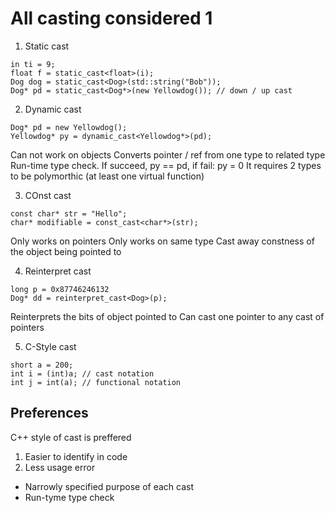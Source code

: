 # All casting considered 1

1. Static cast

```
in ti = 9;
float f = static_cast<float>(i);
Dog dog = static_cast<Dog>(std::string("Bob"));
Dog* pd = static_cast<Dog*>(new Yellowdog()); // down / up cast
```

2. Dynamic cast

```
Dog* pd = new Yellowdog();
Yellowdog* py = dynamic_cast<Yellowdog*>(pd);

```
Can not work on objects	
Converts pointer / ref from one type to related type
Run-time type check. If succeed, py == pd, if fail: py = 0
It requires 2 types to be polymorthic (at least one virtual function)

3. COnst cast

```
const char* str = "Hello";
char* modifiable = const_cast<char*>(str);	
```

Only works on pointers
Only works on same type
Cast away constness of the object being pointed to

4. Reinterpret cast

```
long p = 0x87746246132
Dog* dd = reinterpret_cast<Dog>(p);
```

Reinterprets the bits of object pointed to
Can cast one pointer to any cast of pointers

5. C-Style cast

```
short a = 200;
int i = (int)a; // cast notation
int j = int(a); // functional notation
```

## Preferences

C++ style of cast is preffered
1. Easier to identify in code
2. Less usage error
- Narrowly specified purpose of each cast
- Run-tyme type check